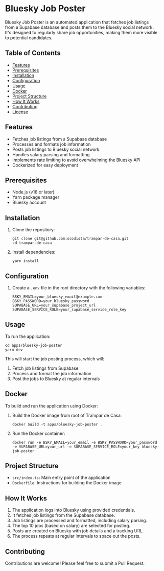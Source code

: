 # Bluesky Job Poster

Bluesky Job Poster is an automated application that fetches job listings from a Supabase database and posts them to the Bluesky social network. It's designed to regularly share job opportunities, making them more visible to potential candidates.

## Table of Contents

- [Features](#features)
- [Prerequisites](#prerequisites)
- [Installation](#installation)
- [Configuration](#configuration)
- [Usage](#usage)
- [Docker](#docker)
- [Project Structure](#project-structure)
- [How It Works](#how-it-works)
- [Contributing](#contributing)
- [License](#license)

## Features

- Fetches job listings from a Supabase database
- Processes and formats job information
- Posts job listings to Bluesky social network
- Handles salary parsing and formatting
- Implements rate limiting to avoid overwhelming the Bluesky API
- Dockerized for easy deployment

## Prerequisites

- Node.js (v18 or later)
- Yarn package manager
- Bluesky account

## Installation

1. Clone the repository:

   ```
   git clone git@github.com:ocodista/trampar-de-casa.git
   cd trampar-de-casa
   ```

2. Install dependencies:
   ```
   yarn install
   ```

## Configuration

1. Create a `.env` file in the root directory with the following variables:
   ```
   BSKY_EMAIL=your_bluesky_email@example.com
   BSKY_PASSWORD=your_bluesky_password
   SUPABASE_URL=your_supabase_project_url
   SUPABASE_SERVICE_ROLE=your_supabase_service_role_key
   ```

## Usage

To run the application:

```
cd apps/bluesky-job-poster
yarn dev
```

This will start the job posting process, which will:

1. Fetch job listings from Supabase
2. Process and format the job information
3. Post the jobs to Bluesky at regular intervals

## Docker

To build and run the application using Docker:

1. Build the Docker image from root of Trampar de Casa:

   ```
   docker build -t apps/bluesky-job-poster .
   ```

2. Run the Docker container:
   ```
   docker run -e BSKY_EMAIL=your_email -e BSKY_PASSWORD=your_password -e SUPABASE_URL=your_url -e SUPABASE_SERVICE_ROLE=your_key bluesky-job-poster
   ```

## Project Structure

- `src/index.ts`: Main entry point of the application
- `Dockerfile`: Instructions for building the Docker image

## How It Works

1. The application logs into Bluesky using provided credentials.
2. It fetches job listings from the Supabase database.
3. Job listings are processed and formatted, including salary parsing.
4. The top 10 jobs (based on salary) are selected for posting.
5. Posts are created on Bluesky with job details and a tracking URL.
6. The process repeats at regular intervals to space out the posts.

## Contributing

Contributions are welcome! Please feel free to submit a Pull Request.
